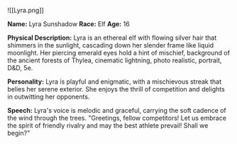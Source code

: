 ![[Lyra.png]]

**Name:** Lyra Sunshadow 
**Race:** Elf 
**Age:** 16

**Physical Description:** Lyra is an ethereal elf with flowing silver hair that shimmers in the sunlight, cascading down her slender frame like liquid moonlight. Her piercing emerald eyes hold a hint of mischief, background of the ancient forests of Thylea, cinematic lightning, photo realistic, portrait, D&D, 5e.

**Personality:** Lyra is playful and enigmatic, with a mischievous streak that belies her serene exterior. She enjoys the thrill of competition and delights in outwitting her opponents.

**Speech:** Lyra's voice is melodic and graceful, carrying the soft cadence of the wind through the trees. "Greetings, fellow competitors! Let us embrace the spirit of friendly rivalry and may the best athlete prevail! Shall we begin?"